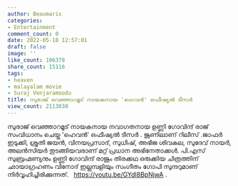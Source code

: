 ```yaml
---
author: Beaumaris
categories:
- Entertainment
comment_count: 0
date: 2022-05-18 12:57:01
draft: false
image: ''
like_count: 106378
share_count: 15116
tags:
- heaven
- malayalam movie
- Suraj Venjaramoodu
title: സുരാജ് വെഞ്ഞാറമൂട് നായകനായ 'ഹെവൻ' ഒഫീഷ്യൽ ടീസർ
view_count: 2113830
---
```


സുരാജ് വെഞ്ഞാറമൂട് നായകനായ നവാഗതനായ ഉണ്ണി ഗോവിന്ദ്‌ രാജ് സംവിധാനം ചെയ്ത 'ഹെവൻ' ഒഫീഷ്യൽ ടീസർ . ജൂണിലാണ് റിലീസ് .ജാഫർ ഇടുക്കി, ശ്രുതി ജയൻ, വിനയപ്രസാദ്, സുധീഷ്, അഭിജ ശിവകല, സുദേവ് നായർ, അലൻസിയർ തുടങ്ങിയവരാണ് മറ്റ് പ്രധാന അഭിനേതാക്കൾ. പി.എസ് സുബ്രഹ്മണ്യനും ഉണ്ണി ഗോവിന്ദ് രാജും തിരക്കഥ ഒരുക്കിയ ചിത്രത്തിന് ഛായാഗ്രഹണം വിനോദ് ഇല്ലമ്പളിയും സംഗീതം ഗോപി സുന്ദറുമാണ് നിർവ്വഹിച്ചിരിക്കുന്നത്. &nbsp; https://youtu.be/GYdl8BpNjwA .